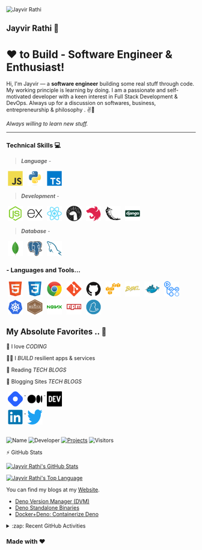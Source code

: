<!-- Header -->
<img src="https://avatars0.githubusercontent.com/u/10550020?s=400&u=766403dab360020e2669fca8fbdd0ae68021fe38&v=4" alt="Jayvir Rathi" width="100"/>

## Jayvir Rathi 👋

<!-- section - intro -->

# ❤ to Build - Software Engineer & Enthusiast!

Hi, I'm Jayvir — a **software engineer** building some real stuff through code. My working principle is learning by doing.
I am a passionate and self-motivated developer with a keen interest in Full Stack Development & DevOps.
Always up for a discussion on softwares, business, entrepreneurship & philosophy . ✌💖

_Always willing to learn new stuff._

<!-- section - intro -->

<!-- section - social media icons -->

---

### Technical Skills 💻

> **_Language_** -

<p>

<img src="https://raw.githubusercontent.com/Jayvirrathi/Jayvirrathi/master/svg/dev/languages/js.svg" alt="js" width="40" height="40" style="vertical-align:top; margin:4px">

<img src="https://raw.githubusercontent.com/Jayvirrathi/Jayvirrathi/master/svg/dev/languages/python.svg" width="40" height="40" alt="python" style="vertical-align:top; margin:4px">

<img src="https://raw.githubusercontent.com/Jayvirrathi/Jayvirrathi/master/svg/dev/languages/typescript.svg" width="40" height="40" alt="typescript" style="vertical-align:top; margin:4px">

</p>

> **_Development_** -

<p>

<img src="https://raw.githubusercontent.com/Jayvirrathi/Jayvirrathi/master/svg/dev/frameworks/nodejs.svg" width="40" height="40" alt="nodejs" style="vertical-align:top; margin:4px">

<img src="https://raw.githubusercontent.com/Jayvirrathi/Jayvirrathi/master/svg/dev/frameworks/express.svg" width="40" height="40" alt="express" style="vertical-align:top; margin:4px">

<img src="https://raw.githubusercontent.com/Jayvirrathi/Jayvirrathi/master/svg/dev/frameworks/react.svg" width="40" height="40" alt="react" style="vertical-align:top; margin:4px">

<img src="https://raw.githubusercontent.com/Jayvirrathi/Jayvirrathi/master/svg/dev/frameworks/deno.svg" width="40" height="40" alt="deno" style="vertical-align:top; margin:4px">

<img src="https://raw.githubusercontent.com/Jayvirrathi/Jayvirrathi/master/svg/dev/frameworks/nestjs.svg" width="40" height="40" alt="nestjs" style="vertical-align:top; margin:4px">

<img src="https://raw.githubusercontent.com/Jayvirrathi/Jayvirrathi/master/svg/dev/frameworks/flask.svg" width="40" height="40" alt="flask" style="vertical-align:top; margin:4px">

<img src="https://raw.githubusercontent.com/Jayvirrathi/Jayvirrathi/master/svg/dev/frameworks/django.svg" width="40" height="40" alt="flask" style="vertical-align:top; margin:4px">

</p>

> **_Database_** -

<p>

<img src="https://raw.githubusercontent.com/Jayvirrathi/Jayvirrathi/master/svg/dev/database/mongodb.svg" width="40" height="40" alt="mongodb" style="vertical-align:top; margin:4px">

<img src="https://raw.githubusercontent.com/Jayvirrathi/Jayvirrathi/master/svg/dev/database/postgresql.svg" width="40" height="40" alt="postgresql" style="vertical-align:top; margin:4px">

<img src="https://raw.githubusercontent.com/Jayvirrathi/Jayvirrathi/master/svg/dev/database/mysql.svg" width="40" height="40" alt="mysql" style="vertical-align:top; margin:4px">

</p>

### - Languages and Tools...

<p>

<img src="https://raw.githubusercontent.com/Jayvirrathi/Jayvirrathi/master/svg/dev/languages/html.svg" width="40" height="40" alt="html" style="vertical-align:top; margin:4px">

<img src="https://raw.githubusercontent.com/Jayvirrathi/Jayvirrathi/master/svg/dev/languages/css.svg" width="40" height="40" alt="css" style="vertical-align:top; margin:4px">

<img src="https://raw.githubusercontent.com/Jayvirrathi/Jayvirrathi/master/svg/dev/misc/chrome.svg" width="40" height="40" alt="chrome" style="vertical-align:top; margin:4px">

<img src="https://raw.githubusercontent.com/Jayvirrathi/Jayvirrathi/master/svg/dev/misc/git.svg" width="40" height="40" alt="git" style="vertical-align:top; margin:4px">

<img src="https://raw.githubusercontent.com/Jayvirrathi/Jayvirrathi/master/svg/dev/misc/github.svg" width="40" height="40" alt="github" style="vertical-align:top; margin:4px">

<img src="https://raw.githubusercontent.com/Jayvirrathi/Jayvirrathi/master/svg/dev/services/aws.svg" width="40" height="40"  alt="aws" style="vertical-align:top; margin:4px">

<img src="https://raw.githubusercontent.com/Jayvirrathi/Jayvirrathi/master/svg/dev/services/babel.svg" width="40" height="40"  alt="babel" style="vertical-align:top; margin:4px">

<img src="https://raw.githubusercontent.com/Jayvirrathi/Jayvirrathi/master/svg/dev/services/docker.svg" width="40" height="40" alt="docker" style="vertical-align:top; margin:4px">

<img src="https://raw.githubusercontent.com/Jayvirrathi/Jayvirrathi/master/svg/dev/services/github-actions.svg" width="40" height="40" alt="github-actions" style="vertical-align:top; margin:4px">

<img src="https://raw.githubusercontent.com/Jayvirrathi/Jayvirrathi/master/svg/dev/services/kubernetes.svg" width="40" height="40" alt="kubernetes" style="vertical-align:top; margin:4px">

<img src="https://raw.githubusercontent.com/Jayvirrathi/Jayvirrathi/master/svg/dev/services/mocha.svg" width="40" height="40" alt="mocha" style="vertical-align:top; margin:4px">

<img src="https://raw.githubusercontent.com/Jayvirrathi/Jayvirrathi/master/svg/dev/services/nginx.svg" width="40" height="40" alt="nginx" style="vertical-align:top; margin:4px">

<img src="https://raw.githubusercontent.com/Jayvirrathi/Jayvirrathi/master/svg/dev/services/npm.svg" width="40" height="40" alt="npm" style="vertical-align:top; margin:4px">

<img src="https://raw.githubusercontent.com/Jayvirrathi/Jayvirrathi/master/svg/dev/services/yarn.svg" width="40" height="40" alt="yarn" style="vertical-align:top; margin:4px">

</p>

<!-- section - interests -->

## My Absolute Favorites .. 💖

🦄 I love _CODING_

👨‍💻 I _BUILD_ resilient apps & services

📰 Reading _TECH BLOGS_

📰 Blogging Sites _TECH BLOGS_

<a href="https://jayvirrathi.hashnode.dev/">
<img src="https://raw.githubusercontent.com/Jayvirrathi/Jayvirrathi/master/svg/social/hashnode.png" alt="hashnode" width="40" height="40" style="vertical-align:top; margin:4px">
</a>

<a href="http://www.medium.com/@jayvirrathi">
<img src="https://raw.githubusercontent.com/Jayvirrathi/Jayvirrathi/master/svg/social/medium.svg" alt="medium" width="40" height="40" style="vertical-align:top; margin:4px">
</a>

<a href="https://dev.to/jayvirrathi/">
<img src="https://raw.githubusercontent.com/Jayvirrathi/Jayvirrathi/master/svg/social/devto.png" alt="devto" width="40" height="40" style="vertical-align:top; margin:4px">
</a>
</br>

<!-- section - social media icons -->

<a href="https://www.linkedin.com/in/jayvirrathi">
<img src="https://raw.githubusercontent.com/Jayvirrathi/Jayvirrathi/master/svg/social/linkedin.svg" alt="linkedin" width="40" height="40" style="vertical-align:top; margin:4px">
</a>

<a href="https://www.twitter.com/jayvirrathi">
<img src="https://raw.githubusercontent.com/Jayvirrathi/Jayvirrathi/master/svg/social/twitter.svg" alt="twitter" width="40" height="40" style="vertical-align:top; margin:4px">
</a>

</br>

## <!-- Footer -->

![Name](https://img.shields.io/badge/Maintainer-JayvirRathi-blue.svg)
![Developer](https://img.shields.io/badge/Role-Developer💻-orange.svg)
[![Projects](<https://img.shields.io/badge/Projects-Github(Repos)-lightgrey.svg>)](https://github.com/Jayvirrathi)
![Visitors](https://visitor-badge.glitch.me/badge?page_id=Jayvirrathi.visitor-badge)

:zap: GitHub Stats

[![Jayvir Rathi's GitHub Stats](https://github-readme-stats.vercel.app/api?username=Jayvirrathi&&show_icons=true&title_color=ffffff&icon_color=bb2acf&text_color=daf7dc&bg_color=151515)](https://github.com/Jayvirrathi)

[![Jayvir Rathi's Top Language](https://github-readme-stats.vercel.app/api/top-langs/?username=Jayvirrathi&layout=compact)](https://github.com/Jayvirrathi)

You can find my blogs at my [Website](https://jayvirrathi.hashnode.dev/).

<!-- BLOG-POST-LIST:START -->
- [Deno Version Manager (DVM)](https://jayvirrathi.hashnode.dev/deno-version-manager)
- [Deno Standalone Binaries](https://jayvirrathi.hashnode.dev/deno-standalone-binaries)
- [Docker+Deno: Containerize  Deno](https://jayvirrathi.hashnode.dev/dockerdeno)
<!-- BLOG-POST-LIST:END -->

<details>
  <summary>:zap: Recent GitHub Activities</summary>
  
<!--START_SECTION:activity-->
1. 🎉 Merged PR [#1](https://github.com/Jayvirrathi/deno/pull/1) in [Jayvirrathi/deno](https://github.com/Jayvirrathi/deno)
2. 💪 Opened PR [#1](https://github.com/Jayvirrathi/deno/pull/1) in [Jayvirrathi/deno](https://github.com/Jayvirrathi/deno)
3. ❌ Closed PR [#4](https://github.com/Jayvirrathi/react-portfolio/pull/4) in [Jayvirrathi/react-portfolio](https://github.com/Jayvirrathi/react-portfolio)
4. ❌ Closed PR [#2](https://github.com/Jayvirrathi/react-portfolio/pull/2) in [Jayvirrathi/react-portfolio](https://github.com/Jayvirrathi/react-portfolio)
5. ❌ Closed PR [#3](https://github.com/Jayvirrathi/react-portfolio/pull/3) in [Jayvirrathi/react-portfolio](https://github.com/Jayvirrathi/react-portfolio)
<!--END_SECTION:activity-->

</details>

### Made with ❤️
